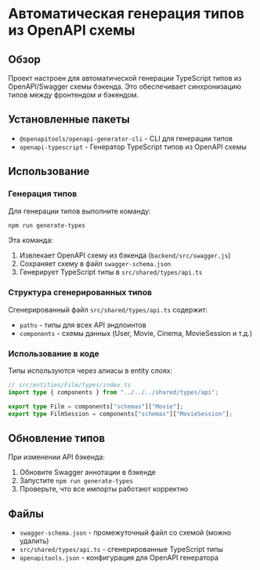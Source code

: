 # Автоматическая генерация типов из OpenAPI схемы

## Обзор

Проект настроен для автоматической генерации TypeScript типов из OpenAPI/Swagger схемы бэкенда. Это обеспечивает синхронизацию типов между фронтендом и бэкендом.

## Установленные пакеты

- `@openapitools/openapi-generator-cli` - CLI для генерации типов
- `openapi-typescript` - Генератор TypeScript типов из OpenAPI схемы

## Использование

### Генерация типов

Для генерации типов выполните команду:

```bash
npm run generate-types
```

Эта команда:
1. Извлекает OpenAPI схему из бэкенда (`backend/src/swagger.js`)
2. Сохраняет схему в файл `swagger-schema.json`
3. Генерирует TypeScript типы в `src/shared/types/api.ts`

### Структура сгенерированных типов

Сгенерированный файл `src/shared/types/api.ts` содержит:

- `paths` - типы для всех API эндпоинтов
- `components` - схемы данных (User, Movie, Cinema, MovieSession и т.д.)

### Использование в коде

Типы используются через алиасы в entity слоях:

```typescript
// src/entities/Film/types/index.ts
import type { components } from "../../../shared/types/api";

export type Film = components["schemas"]["Movie"];
export type FilmSession = components["schemas"]["MovieSession"];
```

## Обновление типов

При изменении API бэкенда:

1. Обновите Swagger аннотации в бэкенде
2. Запустите `npm run generate-types`
3. Проверьте, что все импорты работают корректно

## Файлы

- `swagger-schema.json` - промежуточный файл со схемой (можно удалить)
- `src/shared/types/api.ts` - сгенерированные TypeScript типы
- `openapitools.json` - конфигурация для OpenAPI генератора
